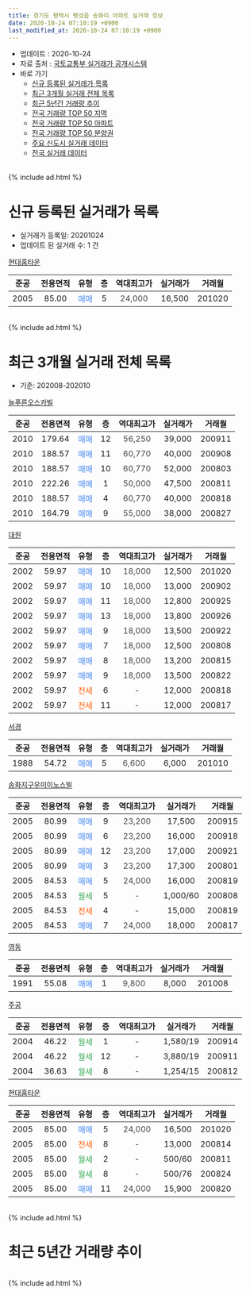 ```yaml
---
title: 경기도 평택시 팽성읍 송화리 아파트 실거래 정보
date: 2020-10-24 07:10:19 +0900
last_modified_at: 2020-10-24 07:10:19 +0900
---
```


* 업데이트 : 2020-10-24
* 자료 출처 : [국토교통부 실거래가 공개시스템](http://rt.molit.go.kr)
* 바로 가기
    * [신규 등록된 실거래가 목록](#신규-등록된-실거래가-목록)
    * [최근 3개월 실거래 전체 목록](#최근-3개월-실거래-전체-목록)
    * [최근 5년간 거래량 추이](#최근-5년간-거래량-추이)
    * [전국 거래량 TOP 50 지역](https://inasie.github.io/apt-trade-info/최근-3개월-전국에서-가장-거래가-많이-발생한-지역)
    * [전국 거래량 TOP 50 아파트](https://inasie.github.io/apt-trade-info/최근-3개월-전국에서-가장-거래가-많이-발생한-아파트)
    * [전국 거래량 TOP 50 분양권](https://inasie.github.io/apt-trade-info/최근-3개월-전국에서-가장-거래가-많이-발생한-분양권)
    * [주요 신도시 실거래 데이터](https://inasie.github.io/apt-trade-info/주요-신도시)
    * [전국 실거래 데이터](https://inasie.github.io/apt-trade-info/전국)
<br>
{% include ad.html %}
<br>

# 신규 등록된 실거래가 목록
* 실거래가 등록일: 20201024
* 업데이트 된 실거래 수: 1 건


[현대홈타운](https://search.naver.com/search.naver?query=%EA%B2%BD%EA%B8%B0%EB%8F%84+%ED%8F%89%ED%83%9D%EC%8B%9C+%ED%8C%BD%EC%84%B1%EC%9D%8D+%EC%86%A1%ED%99%94%EB%A6%AC+%ED%98%84%EB%8C%80%ED%99%88%ED%83%80%EC%9A%B4)

|준공|전용면적|유형|층|역대최고가|실거래가|거래월|
|:---:|:---:|:---:|:---:|:---:|:---:|:---:|
|2005|85.00|<span style="color:#4285f3">매매</span>|5|<span style="color:#444444">24,000</span>|16,500|201020|


<br>
{% include ad.html %}
<br>

# 최근 3개월 실거래 전체 목록
* 기준: 202008-202010


[늘푸른오스카빌](https://search.naver.com/search.naver?query=%EA%B2%BD%EA%B8%B0%EB%8F%84+%ED%8F%89%ED%83%9D%EC%8B%9C+%ED%8C%BD%EC%84%B1%EC%9D%8D+%EC%86%A1%ED%99%94%EB%A6%AC+%EB%8A%98%ED%91%B8%EB%A5%B8%EC%98%A4%EC%8A%A4%EC%B9%B4%EB%B9%8C)

|준공|전용면적|유형|층|역대최고가|실거래가|거래월|
|:---:|:---:|:---:|:---:|:---:|:---:|:---:|
|2010|179.64|<span style="color:#4285f3">매매</span>|12|<span style="color:#444444">56,250</span>|39,000|200911|
|2010|188.57|<span style="color:#4285f3">매매</span>|11|<span style="color:#444444">60,770</span>|40,000|200908|
|2010|188.57|<span style="color:#4285f3">매매</span>|10|<span style="color:#444444">60,770</span>|52,000|200803|
|2010|222.26|<span style="color:#4285f3">매매</span>|1|<span style="color:#444444">50,000</span>|47,500|200811|
|2010|188.57|<span style="color:#4285f3">매매</span>|4|<span style="color:#444444">60,770</span>|40,000|200818|
|2010|164.79|<span style="color:#4285f3">매매</span>|9|<span style="color:#444444">55,000</span>|38,000|200827|

[대원](https://search.naver.com/search.naver?query=%EA%B2%BD%EA%B8%B0%EB%8F%84+%ED%8F%89%ED%83%9D%EC%8B%9C+%ED%8C%BD%EC%84%B1%EC%9D%8D+%EC%86%A1%ED%99%94%EB%A6%AC+%EB%8C%80%EC%9B%90)

|준공|전용면적|유형|층|역대최고가|실거래가|거래월|
|:---:|:---:|:---:|:---:|:---:|:---:|:---:|
|2002|59.97|<span style="color:#4285f3">매매</span>|10|<span style="color:#444444">18,000</span>|12,500|201020|
|2002|59.97|<span style="color:#4285f3">매매</span>|10|<span style="color:#444444">18,000</span>|13,000|200902|
|2002|59.97|<span style="color:#4285f3">매매</span>|11|<span style="color:#444444">18,000</span>|12,800|200925|
|2002|59.97|<span style="color:#4285f3">매매</span>|13|<span style="color:#444444">18,000</span>|13,800|200926|
|2002|59.97|<span style="color:#4285f3">매매</span>|9|<span style="color:#444444">18,000</span>|13,500|200922|
|2002|59.97|<span style="color:#4285f3">매매</span>|7|<span style="color:#444444">18,000</span>|12,500|200808|
|2002|59.97|<span style="color:#4285f3">매매</span>|8|<span style="color:#444444">18,000</span>|13,200|200815|
|2002|59.97|<span style="color:#4285f3">매매</span>|9|<span style="color:#444444">18,000</span>|13,500|200822|
|2002|59.97|<span style="color:#ff5a00">전세</span>|6|<span style="color:#444444">-</span>|12,000|200818|
|2002|59.97|<span style="color:#ff5a00">전세</span>|11|<span style="color:#444444">-</span>|12,000|200817|

[서경](https://search.naver.com/search.naver?query=%EA%B2%BD%EA%B8%B0%EB%8F%84+%ED%8F%89%ED%83%9D%EC%8B%9C+%ED%8C%BD%EC%84%B1%EC%9D%8D+%EC%86%A1%ED%99%94%EB%A6%AC+%EC%84%9C%EA%B2%BD)

|준공|전용면적|유형|층|역대최고가|실거래가|거래월|
|:---:|:---:|:---:|:---:|:---:|:---:|:---:|
|1988|54.72|<span style="color:#4285f3">매매</span>|5|<span style="color:#444444">6,600</span>|6,000|201010|

[송화지구우미이노스빌](https://search.naver.com/search.naver?query=%EA%B2%BD%EA%B8%B0%EB%8F%84+%ED%8F%89%ED%83%9D%EC%8B%9C+%ED%8C%BD%EC%84%B1%EC%9D%8D+%EC%86%A1%ED%99%94%EB%A6%AC+%EC%86%A1%ED%99%94%EC%A7%80%EA%B5%AC%EC%9A%B0%EB%AF%B8%EC%9D%B4%EB%85%B8%EC%8A%A4%EB%B9%8C)

|준공|전용면적|유형|층|역대최고가|실거래가|거래월|
|:---:|:---:|:---:|:---:|:---:|:---:|:---:|
|2005|80.99|<span style="color:#4285f3">매매</span>|9|<span style="color:#444444">23,200</span>|17,500|200915|
|2005|80.99|<span style="color:#4285f3">매매</span>|6|<span style="color:#444444">23,200</span>|16,000|200918|
|2005|80.99|<span style="color:#4285f3">매매</span>|12|<span style="color:#444444">23,200</span>|17,000|200921|
|2005|80.99|<span style="color:#4285f3">매매</span>|3|<span style="color:#444444">23,200</span>|17,300|200801|
|2005|84.53|<span style="color:#4285f3">매매</span>|5|<span style="color:#444444">24,000</span>|16,000|200819|
|2005|84.53|<span style="color:#34a853">월세</span>|5|<span style="color:#444444">-</span>|1,000/60|200808|
|2005|84.53|<span style="color:#ff5a00">전세</span>|4|<span style="color:#444444">-</span>|15,000|200819|
|2005|84.53|<span style="color:#4285f3">매매</span>|7|<span style="color:#444444">24,000</span>|18,000|200817|

[영동](https://search.naver.com/search.naver?query=%EA%B2%BD%EA%B8%B0%EB%8F%84+%ED%8F%89%ED%83%9D%EC%8B%9C+%ED%8C%BD%EC%84%B1%EC%9D%8D+%EC%86%A1%ED%99%94%EB%A6%AC+%EC%98%81%EB%8F%99)

|준공|전용면적|유형|층|역대최고가|실거래가|거래월|
|:---:|:---:|:---:|:---:|:---:|:---:|:---:|
|1991|55.08|<span style="color:#4285f3">매매</span>|1|<span style="color:#444444">9,800</span>|8,000|201008|

[주공](https://search.naver.com/search.naver?query=%EA%B2%BD%EA%B8%B0%EB%8F%84+%ED%8F%89%ED%83%9D%EC%8B%9C+%ED%8C%BD%EC%84%B1%EC%9D%8D+%EC%86%A1%ED%99%94%EB%A6%AC+%EC%A3%BC%EA%B3%B5)

|준공|전용면적|유형|층|역대최고가|실거래가|거래월|
|:---:|:---:|:---:|:---:|:---:|:---:|:---:|
|2004|46.22|<span style="color:#34a853">월세</span>|1|<span style="color:#444444">-</span>|1,580/19|200914|
|2004|46.22|<span style="color:#34a853">월세</span>|12|<span style="color:#444444">-</span>|3,880/19|200911|
|2004|36.63|<span style="color:#34a853">월세</span>|8|<span style="color:#444444">-</span>|1,254/15|200812|

[현대홈타운](https://search.naver.com/search.naver?query=%EA%B2%BD%EA%B8%B0%EB%8F%84+%ED%8F%89%ED%83%9D%EC%8B%9C+%ED%8C%BD%EC%84%B1%EC%9D%8D+%EC%86%A1%ED%99%94%EB%A6%AC+%ED%98%84%EB%8C%80%ED%99%88%ED%83%80%EC%9A%B4)

|준공|전용면적|유형|층|역대최고가|실거래가|거래월|
|:---:|:---:|:---:|:---:|:---:|:---:|:---:|
|2005|85.00|<span style="color:#4285f3">매매</span>|5|<span style="color:#444444">24,000</span>|16,500|201020|
|2005|85.00|<span style="color:#ff5a00">전세</span>|8|<span style="color:#444444">-</span>|13,000|200814|
|2005|85.00|<span style="color:#34a853">월세</span>|2|<span style="color:#444444">-</span>|500/60|200811|
|2005|85.00|<span style="color:#34a853">월세</span>|8|<span style="color:#444444">-</span>|500/76|200824|
|2005|85.00|<span style="color:#4285f3">매매</span>|11|<span style="color:#444444">24,000</span>|15,900|200820|


<br>
{% include ad.html %}
<br>

# 최근 5년간 거래량 추이


<div style="width:100%;">
    <canvas id="deal_progress" height="200"></canvas>
</div>

<script>
new Chart(document.getElementById("deal_progress"), {
    type: 'line',
    data: {
        labels: ['201510','201511','201512','201601','201602','201603','201604','201605','201606','201607','201608','201609','201610','201611','201612','201701','201702','201703','201704','201705','201706','201707','201708','201709','201710','201711','201712','201801','201802','201803','201804','201805','201806','201807','201808','201809','201810','201811','201812','201901','201902','201903','201904','201905','201906','201907','201908','201909','201910','201911','201912','202001','202002','202003','202004','202005','202006','202007','202008','202009','202010'],
        datasets: [{
            label: '매매',
            pointRadius: 1,
            data: [15, 11, 12, 6, 7, 4, 7, 7, 8, 12, 12, 9, 18, 6, 7, 6, 9, 12, 10, 8, 10, 10, 10, 13, 11, 14, 4, 9, 11, 10, 7, 11, 2, 5, 7, 12, 10, 9, 4, 5, 4, 13, 28, 12, 7, 13, 6, 11, 11, 5, 10, 5, 18, 7, 5, 7, 20, 25, 11, 9, 4],
            borderColor: "rgba(255, 201, 14, 1)",
            backgroundColor: "rgba(255, 201, 14, 0.5)",
            fill: false,
            lineTension: 0
        },{
            label: '전월세',
            pointRadius: 1,
            data: [10, 2, 5, 5, 9, 6, 5, 1, 8, 7, 8, 3, 4, 8, 4, 1, 5, 10, 3, 3, 2, 4, 5, 9, 2, 5, 2, 4, 8, 7, 11, 9, 9, 15, 6, 7, 5, 11, 5, 4, 5, 9, 11, 9, 9, 10, 5, 9, 5, 11, 6, 5, 12, 12, 4, 10, 11, 8, 8, 2, 0],
            borderColor: "rgba(0, 141, 185, 1)",
            backgroundColor: "rgba(0, 141, 185, 0.5)",
            fill: false,
            lineTension: 0
        }
        ]
    },
    options: {
        responsive: true,
        title: {
            display: false
        },
        tooltips: {
            mode: 'index',
            intersect: false
        },
        hover: {
            mode: 'nearest',
            intersect: true
        },
        scales: {
            xAxes: [{
                display: true,
                scaleLabel: {
                    display: true,
                    labelString: '년/월'
                }
            }],
            yAxes: [{
                display: true,
                ticks: {
                    suggestedMin: 0,
                },
                scaleLabel: {
                    display: true,
                    labelString: '실거래 수'
                }
            }]
        }
    }
});

</script>


<br>
{% include ad.html %}
<br>

